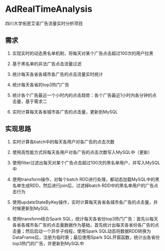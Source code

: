 # AdRealTimeAnalysis

四川大学拓思艾诺广告流量实时分析项目

## 需求

1. 实现实时的动态黑名单机制，将每天对某个广告点击超过100次的用户拉黑

2. 基于黑名单的非法广告点击流量过滤

3. 统计每天各省各城市各广告的点击流量实时统计

4. 统计每天各省的top3热门广告

5. 统计各个广告最近一个小时内的点击趋势：各个广告最近1小时内各分钟的点击量，基于需求二

6. 实时计算每天各省城市各广告的点击量，更新到MySQL

## 实现思路

1. 实时计算各batch中的每天各用户对各广告的点击次数

2. 使用高性能方式将每天各用户对各广告的点击次数写入MySQL中（更新）

3. 使用filter过滤出每天对某个广告点击超过100次的黑名单用户，并写入MySQL中

4. 使用transform操作，对每个batch RDD进行处理，都动态加载MySQL中的黑名单生成RDD，然后进行join后，过滤掉batch RDD中的黑名单用户的广告点击行为

5. 使用updateStateByKey操作，实时计算每天各省各城市各广告的点击量，并时候更新到MySQL

6. 使用transform结合Spark SQL，统计每天各省份top3热门广告：首先以每天各省各城市各广告的点击量数据作为基础，首先统计出每天各省份各广告的点击量；然后启动一个异步子线程，使用Spark SQL动态将数据RDD转换为DataFrame后，注册为临时表；最后使用Spark SQL开窗函数，统计出各省份top3热门的广告，并更新到MySQL中
